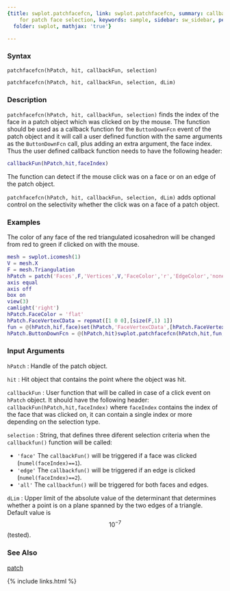 ```yaml
---
{title: swplot.patchfacefcn, link: swplot.patchfacefcn, summary: callback function
    for patch face selection, keywords: sample, sidebar: sw_sidebar, permalink: swplot_patchfacefcn,
  folder: swplot, mathjax: 'true'}

---
```

  
### Syntax
  
`patchfacefcn(hPatch, hit, callbackFun, selection)`
  
`patchfacefcn(hPatch, hit, callbackFun, selection, dLim)`
 
### Description
  
`patchfacefcn(hPatch, hit, callbackFun, selection)` finds the index of the
face in a patch object which was clicked on by the mouse. The function
should be used as a callback function for the `ButtonDownFcn` event of
the patch object and it will call a user defined function with the same
arguments as the `ButtonDownFcn` call, plus adding an extra argument, the
face index. Thus the user defined callback function needs to have the
following header:
``` matlab
callbackFun(hPatch,hit,faceIndex)
```
   
The function can detect if the mouse click was on a face or on an edge of
the patch object.
   
`patchfacefcn(hPatch, hit, callbackFun, selection, dLim)` adds optional
control on the selectivity whether the click was on a face of a patch
object.
 
### Examples
  
The color of any face of the red triangulated icosahedron will be
changed from red to green if clicked on with the mouse.
 
```matlab
mesh = swplot.icomesh(1)
V = mesh.X
F = mesh.Triangulation
hPatch = patch('Faces',F,'Vertices',V,'FaceColor','r','EdgeColor','none')
axis equal
axis off
box on
view(3)
camlight('right')
hPatch.FaceColor = 'flat'
hPatch.FaceVertexCData = repmat([1 0 0],[size(F,1) 1])
fun = @(hPatch,hif,face)set(hPatch,'FaceVertexCData',[hPatch.FaceVertexCData(1:(face-1),:); [0 1 0]; hPatch.FaceVertexCData((face+1):end,:)])
hPatch.ButtonDownFcn = @(hPatch,hit)swplot.patchfacefcn(hPatch,hit,fun,'face')
```
  
### Input Arguments
  
`hPatch`
: Handle of the patch object.
  
`hit`
: Hit object that contains the point where the object was hit.
  
`callbackFun`
: User function that will be called in case of a click event
    on `hPatch` object. It should have the following header:
        `callbackFun(hPatch,hit,faceIndex)`
    where `faceIndex` contains the index of the face that was
    clicked on, it can contain a single index or more depending
    on the selection type.
  
`selection`
: String, that defines three diferent selection criteria when the
  `callbackfun()` function will be called:
  * `'face'`  The `callbackFun()` will be triggered if a face
              was clicked (`numel(faceIndex)==1`).
  * `'edge'`  The `callbackfun()` will be triggered if an edge
              is clicked (`numel(faceIndex)==2`).
  * `'all'`   The `callbackfun()` will be triggered for both
              faces and edges.
  
`dLim`
: Upper limit of the absolute value of the determinant that
  determines whether a point is on a plane spanned by the two
  edges of a triangle. Default value is $$10^{-7}$$ (tested).
  
### See Also
  
[patch](https://www.mathworks.com/help/matlab/ref/patch.html)
 

{% include links.html %}
